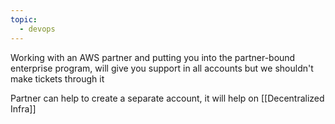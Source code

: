 ```yaml
---
topic:
  - devops
---
```

Working with an AWS partner and putting you into the partner-bound enterprise program, will give you support in all accounts but we shouldn't make tickets through it

Partner can help to create a separate account, it will help on [[Decentralized Infra]]

